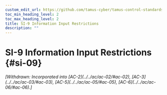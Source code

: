 ```yaml
---
custom_edit_url: https://github.com/tamus-cyber/tamus-control-standards/tree/main/content/tamus.edu/TAMUS_profile.xml
toc_min_heading_level: 2
toc_max_heading_level: 2
title: SI-9 Information Input Restrictions
description: ""
---
```


# SI-9 Information Input Restrictions {#si-09}


<prop xmlns="http://csrc.nist.gov/ns/oscal/1.0" name="status" value="withdrawn">
            <em>[Withdrawn: Incorporated into [AC-2](../../ac/ac-02/#ac-02), [AC-3](../../ac/ac-03/#ac-03), [AC-5](../../ac/ac-05/#ac-05), [AC-6](../../ac/ac-06/#ac-06).]</em>
         </prop>
         

